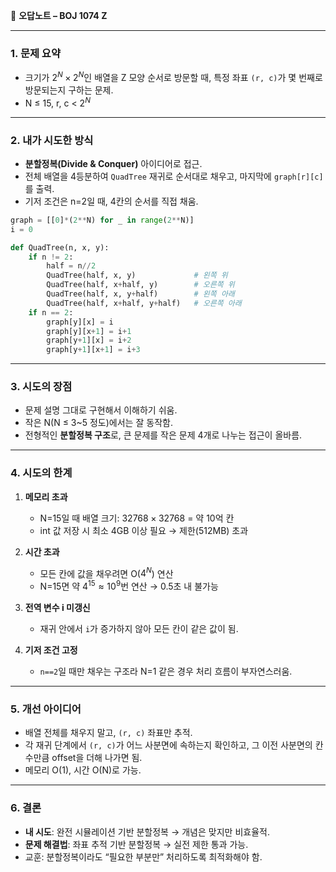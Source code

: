 📒 **오답노트 – BOJ 1074 Z**

---

### 1. 문제 요약

* 크기가 $2^N \times 2^N$인 배열을 Z 모양 순서로 방문할 때,
  특정 좌표 `(r, c)`가 몇 번째로 방문되는지 구하는 문제.
* N ≤ 15, r, c < $2^N$

---

### 2. 내가 시도한 방식

* **분할정복(Divide & Conquer)** 아이디어로 접근.
* 전체 배열을 4등분하여 `QuadTree` 재귀로 순서대로 채우고,
  마지막에 `graph[r][c]`를 출력.
* 기저 조건은 n=2일 때, 4칸의 순서를 직접 채움.

```python
graph = [[0]*(2**N) for _ in range(2**N)]
i = 0

def QuadTree(n, x, y):
    if n != 2:
        half = n//2
        QuadTree(half, x, y)             # 왼쪽 위
        QuadTree(half, x+half, y)        # 오른쪽 위
        QuadTree(half, x, y+half)        # 왼쪽 아래
        QuadTree(half, x+half, y+half)   # 오른쪽 아래
    if n == 2:
        graph[y][x] = i
        graph[y][x+1] = i+1
        graph[y+1][x] = i+2
        graph[y+1][x+1] = i+3
```

---

### 3. 시도의 장점

* 문제 설명 그대로 구현해서 이해하기 쉬움.
* 작은 N(N ≤ 3\~5 정도)에서는 잘 동작함.
* 전형적인 **분할정복 구조**로, 큰 문제를 작은 문제 4개로 나누는 접근이 올바름.

---

### 4. 시도의 한계

1. **메모리 초과**

   * N=15일 때 배열 크기: $32768 \times 32768$ = 약 10억 칸
   * int 값 저장 시 최소 4GB 이상 필요 → 제한(512MB) 초과

2. **시간 초과**

   * 모든 칸에 값을 채우려면 O($4^N$) 연산
   * N=15면 약 $4^{15} \approx 10^9$번 연산 → 0.5초 내 불가능

3. **전역 변수 i 미갱신**

   * 재귀 안에서 `i`가 증가하지 않아 모든 칸이 같은 값이 됨.

4. **기저 조건 고정**

   * `n==2`일 때만 채우는 구조라 N=1 같은 경우 처리 흐름이 부자연스러움.

---

### 5. 개선 아이디어

* 배열 전체를 채우지 말고, `(r, c)` 좌표만 추적.
* 각 재귀 단계에서 `(r, c)`가 어느 사분면에 속하는지 확인하고,
  그 이전 사분면의 칸 수만큼 offset을 더해 나가면 됨.
* 메모리 O(1), 시간 O(N)로 가능.

---

### 6. 결론

* **내 시도**: 완전 시뮬레이션 기반 분할정복 → 개념은 맞지만 비효율적.
* **문제 해결법**: 좌표 추적 기반 분할정복 → 실전 제한 통과 가능.
* 교훈: 분할정복이라도 “필요한 부분만” 처리하도록 최적화해야 함.


